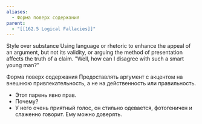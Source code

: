 ```yaml
---
aliases:
  - Форма поверх содержания
parent:
  - "[[162.5 Logical Fallacies]]"
---
```

Style over substance
Using language or rhetoric to enhance the appeal of an argument, but not its validity, or arguing the method of presentation affects the truth of a claim.
"Well, how can I disagree with such a smart young man?"

Форма поверх содержания
Предоставлять аргумент с акцентом на внешнюю привлекательность, а не на действенность или правильность.
- Этот парень явно прав.
- Почему?
- У него очень приятный голос, он стильно одевается, фотогеничен и слаженно говорит.
Ему можно доверять.